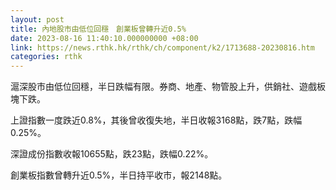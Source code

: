 ```yaml
---
layout: post
title: 內地股市由低位回穩　創業板曾轉升近0.5%
date: 2023-08-16 11:40:10.000000000 +08:00
link: https://news.rthk.hk/rthk/ch/component/k2/1713688-20230816.htm
categories: rthk
---
```


滬深股市由低位回穩，半日跌幅有限。券商、地產、物管股上升，供銷社、遊戲板塊下跌。

上證指數一度跌近0.8%，其後曾收復失地，半日收報3168點，跌7點，跌幅0.25%。

深證成份指數收報10655點，跌23點，跌幅0.22%。

創業板指數曾轉升近0.5%，半日持平收市，報2148點。
